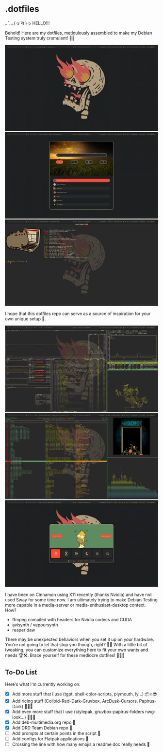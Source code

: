 # .dotfiles

｡*ﾟ.*.｡(っ ᐛ )っ HELLO!!!

Behold! Here are my dotfiles, meticulously assembled to make my Debian Testing system truly cromulent! 🎉🥂

![desktop](./art/desktop.png)
![rofi](./art/rofi.png)
![terminal](./art/terminal.png)

I hope that this dotfiles repo can serve as a source of inspiration for your own unique setup 🦄.

![Alt Text](./art/tops.png)
![Alt Text](./art/ncmpcpp.png)
![Alt Text](./art/power-menu.png)

I have been on Cinnamon using X11 recently (thanks Nvidia)  and have not used Sway for some time now. I am ultimately trying to make Debian Testing more capable in a media-server or media-enthusiast-desktop context. How?

- ffmpeg compiled with headers for Nvidia codecs and CUDA
- avisynth / vapoursynth
- reaper daw

There may be unexpected behaviors when you set it up on your hardware. You're not going to let that stop you though, right? 🧠💫 With a little bit of tweaking, you can customize everything here to fit your own wants and needs 🏆🛠️. Brace yourself for these mediocre dotfiles! 🙌🎉✨

## To-Do List

Here's what I'm currently working on:

- [x] Add more stuff that I use (tgpt, shell-color-scripts, plymouth, ly...) 📦🔥😎
- [x] Add ricing stuff (Colloid-Red-Dark-Gruvbox, ArcDusk-Cursors, Papirus-Dark) 🌈🍚🌺
- [x] Add even more stuff that I use (stylepak, gruvbox-papirus-folders nwg-look...) 🎀🎨🤩
- [x] Add deb-multimedia.org repo 💽
- [x] Add DRD Team Debian repo 💽
- [ ] Add prompts at certain points in the script 🧐
- [ ] Add configs for Flatpak applications 🧩
- [ ] Crossing the line with how many emojis a readme doc really needs 💩
